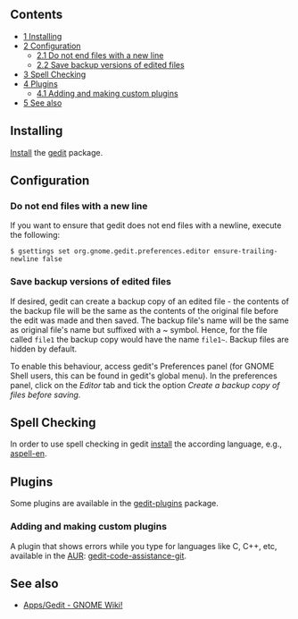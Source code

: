 ## Contents

*   [1 Installing](#Installing)
*   [2 Configuration](#Configuration)
    *   [2.1 Do not end files with a new line](#Do_not_end_files_with_a_new_line)
    *   [2.2 Save backup versions of edited files](#Save_backup_versions_of_edited_files)
*   [3 Spell Checking](#Spell_Checking)
*   [4 Plugins](#Plugins)
    *   [4.1 Adding and making custom plugins](#Adding_and_making_custom_plugins)
*   [5 See also](#See_also)

## Installing

[Install](/index.php/Install "Install") the [gedit](https://www.archlinux.org/packages/?name=gedit) package.

## Configuration

### Do not end files with a new line

If you want to ensure that gedit does not end files with a newline, execute the following:

```
$ gsettings set org.gnome.gedit.preferences.editor ensure-trailing-newline false

```

### Save backup versions of edited files

If desired, gedit can create a backup copy of an edited file - the contents of the backup file will be the same as the contents of the original file before the edit was made and then saved. The backup file's name will be the same as original file's name but suffixed with a ~ symbol. Hence, for the file called `file1` the backup copy would have the name `file1~`. Backup files are hidden by default.

To enable this behaviour, access gedit's Preferences panel (for GNOME Shell users, this can be found in gedit's global menu). In the preferences panel, click on the *Editor* tab and tick the option *Create a backup copy of files before saving.*

## Spell Checking

In order to use spell checking in gedit [install](/index.php/Install "Install") the according language, e.g., [aspell-en](https://www.archlinux.org/packages/?name=aspell-en).

## Plugins

Some plugins are available in the [gedit-plugins](https://www.archlinux.org/packages/?name=gedit-plugins) package.

### Adding and making custom plugins

A plugin that shows errors while you type for languages like C, C++, etc, available in the [AUR](/index.php/AUR "AUR"): [gedit-code-assistance-git](https://aur.archlinux.org/packages/gedit-code-assistance-git/).

## See also

*   [Apps/Gedit - GNOME Wiki!](https://wiki.gnome.org/Apps/Gedit)